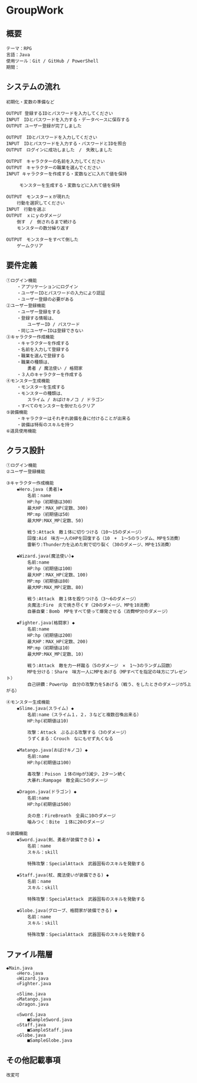 # GroupWork

## 概要　　　　　　　　　　　　　　　　　　　　　　　　　
	テーマ：RPG
	言語：Java
	使用ツール：Git / GitHub / PowerShell
	期間：

## システムの流れ								
	初期化・変数の準備など

	OUTPUT 登録するIDとパスワードを入力してください
	INPUT　IDとパスワードを入力する・データベースに保存する
	OUTPUT ユーザー登録が完了しました

	OUTPUT　IDとパスワードを入力してください
	INPUT　IDとパスワードを入力する・パスワードとIDを照合
	OUTPUT　ログインに成功しました　/　失敗しました

	OUTPUT　キャラクターの名前を入力してください
	OUTPUT　キャラクターの職業を選んでください
	INPUT キャラクターを作成する・変数などに入れて値を保持
	
	　　　モンスターを生成する・変数などに入れて値を保持

	OUTPUT　モンスターｘが現れた
		行動を選択してください
	INPUT　行動を選ぶ
	OUTPUT　ｘにｙのダメージ
		倒す　/　倒されるまで続ける
		モンスターの数分繰り返す
	
	OUTPUT　モンスターをすべて倒した
		ゲームクリア

## 要件定義　　　　　　　　　　　　　　　　　　　　　　　
	①ログイン機能
		・アプリケーションにログイン
		・ユーザーIDとパスワードの入力により認証
		・ユーザー登録の必要がある
	②ユーザー登録機能
		・ユーザー登録をする
		・登録する情報は、
			ユーザーID / パスワード
		・同じユーザーIDは登録できない
	③キャラクター作成機能
		・キャラクターを作成する
		・名前を入力して登録する
		・職業を選んで登録する
		・職業の種類は、
			勇者 / 魔法使い / 格闘家
		・３人のキャラクターを作成する
	④モンスター生成機能
		・モンスターを生成する
		・モンスターの種類は、
			スライム / おばけキノコ / ドラゴン
		・すべてのモンスターを倒せたらクリア
	⑤装備機能
		・キャラクターはそれぞれ装備を身に付けることが出来る
		・装備は特有のスキルを持つ
	⑥道具使用機能




## クラス設計　　　　　　　　　　　　　　　　　　　　　　　　　
	①ログイン機能
	②ユーザー登録機能

	③キャラクター作成機能
		◆Hero.java (勇者)◆
			名前：name
			HP:hp（初期値は300）
			最大HP：MAX_HP(定数、300)
			MP:mp（初期値は50）
			最大MP:MAX_MP(定数、50)
										
			戦う:Attack　敵１体に切りつける（10～15のダメージ）
			回復:Aid　味方一人のHPを回復する（10　+　1～5のランダム、MPを5消費）
			雷斬り:Thunder力を込めた剣で切り裂く（30のダメージ、MPを15消費）
			
		◆Wizard.java(魔法使い)◆
			名前:name
			HP:hp（初期値は100）
			最大HP：MAX_HP(定数、100)
			MP:mp（初期値は80）
			最大MP:MAX_MP(定数、80)
										
			戦う:Attack　敵１体を殴りつける（3～6のダメージ）
			炎魔法:Fire　炎で焼き尽くす（20のダメージ、MPを10消費）
			自暴自棄：Bomb　MPをすべて使って爆発させる（消費MP分のダメージ）

		◆Fighter.java(格闘家) ◆
			名前:name
			HP:hp（初期値は200）
			最大HP：MAX_HP(定数、200)
			MP:mp（初期値は10）
			最大MP:MAX_MP(定数、10)
										
			戦う:Attack　敵を力一杯蹴る（5のダメージ　×　1～3のランダム回数）
			MPを分ける：Share　味方一人にMPをあげる（MPすべてを指定の味方にプレゼント）
			自己研鑽：PowerUp　自分の攻撃力を5あげる（戦う、をしたときのダメージが5上がる）

	④モンスター生成機能
		◆Slime.java(スライム) ◆
			名前:name（スライム１，２，３などと複数召喚出来る）
			HP:hp(初期値は10)
										
			攻撃：Attack　ぷるぷる攻撃する（3のダメージ）
			うずくまる：Crouch　なにもせず丸くなる

		◆Matango.java(おばけキノコ) ◆
			名前:name
			HP:hp(初期値は100)
										
			毒攻撃：Poison １体のHpが3減少、2ターン続く
			大暴れ:Rampage　敵全員に5のダメージ

		◆Dragon.java(ドラゴン) ◆
			名前:name
			HP:hp(初期値は500)
										
			炎の息：FireBreath　全員に10のダメージ
			噛みつく：Bite　１体に20のダメージ

	⑤装備機能
		◆Sword.java(剣、勇者が装備できる) ◆
			名前：name
			スキル：skill
										
			特殊攻撃：SpecialAttack　武器固有のスキルを発動する

		◆Staff.java(杖、魔法使いが装備できる) ◆
			名前：name
			スキル：skill
										
			特殊攻撃：SpecialAttack　武器固有のスキルを発動する

		◆Globe.java(グローブ、格闘家が装備できる) ◆
			名前：name
			スキル：skill
										
			特殊攻撃：SpecialAttack　武器固有のスキルを発動する
      
## ファイル階層　　　　　　　　　　　　　　　　　　　　　
	◆Main.java
		◇Hero.java
		◇Wizard.java
		◇Fighter.java

		◇Slime.java
		◇Matango.java
		◇Dragon.java

		◇Sword.java
			■SampleSword.java
		◇Staff.java
			■SampleStaff.java
		◇Globe.java
			■SampleGlobe.java

## その他記載事項
	改変可
	
	
